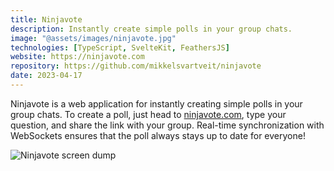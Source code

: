 ```yaml
---
title: Ninjavote
description: Instantly create simple polls in your group chats.
image: "@assets/images/ninjavote.jpg"
technologies: [TypeScript, SvelteKit, FeathersJS]
website: https://ninjavote.com
repository: https://github.com/mikkelsvartveit/ninjavote
date: 2023-04-17
---
```


Ninjavote is a web application for instantly creating simple polls in your group chats. To create a poll, just head to [ninjavote.com](https://ninjavote.com), type your question, and share the link with your group. Real-time synchronization with WebSockets ensures that the poll always stays up to date for everyone!

![Ninjavote screen dump](@assets/images/ninjavote-screenshot.png)
